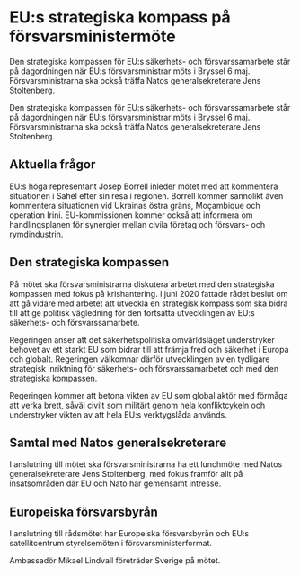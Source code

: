 # EU:s strategiska kompass på försvarsministermöte

Den strategiska kompassen för EU:s säkerhets- och försvarssamarbete står på dagordningen när EU:s försvarsministrar möts i Bryssel 6 maj. Försvarsministrarna ska också träffa Natos generalsekreterare Jens Stoltenberg.

Den strategiska kompassen för EU:s säkerhets- och försvarssamarbete står på dagordningen när EU:s försvarsministrar möts i Bryssel 6 maj. Försvarsministrarna ska också träffa Natos generalsekreterare Jens Stoltenberg.

## Aktuella frågor

EU:s höga representant Josep Borrell inleder mötet med att kommentera situationen i Sahel efter sin resa i regionen. Borrell kommer sannolikt även kommentera situationen vid Ukrainas östra gräns, Moçambique och operation Irini. EU-kommissionen kommer också att informera om handlingsplanen för synergier mellan civila företag och försvars- och rymdindustrin.

## Den strategiska kompassen

På mötet ska försvarsministrarna diskutera arbetet med den strategiska kompassen med fokus på krishantering. I juni 2020 fattade rådet beslut om att gå vidare med arbetet att utveckla en strategisk kompass som ska bidra till att ge politisk vägledning för den fortsatta utvecklingen av EU:s säkerhets- och försvarssamarbete.

Regeringen anser att det säkerhetspolitiska omvärldsläget understryker behovet av ett starkt EU som bidrar till att främja fred och säkerhet i Europa och globalt. Regeringen välkomnar därför utvecklingen av en tydligare strategisk inriktning för säkerhets- och försvarssamarbetet och med den strategiska kompassen.

Regeringen kommer att betona vikten av EU som global aktör med förmåga att verka brett, såväl civilt som militärt genom hela konfliktcykeln och understryker vikten av att hela EU:s verktygslåda används.

## Samtal med Natos generalsekreterare

I anslutning till mötet ska försvarsministrarna ha ett lunchmöte med Natos generalsekreterare Jens Stoltenberg, med fokus framför allt på insatsområden där EU och Nato har gemensamt intresse.

## Europeiska försvarsbyrån

I anslutning till rådsmötet har Europeiska försvarsbyrån och EU:s satellitcentrum styrelsemöten i försvarsministerformat.

Ambassadör Mikael Lindvall företräder Sverige på mötet.
